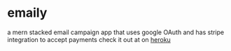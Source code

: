 # emaily
 a mern stacked email campaign app that uses google OAuth and has stripe integration to accept payments
 check it out at on [heroku](calm-sierra-86073.herokuapp.com)
